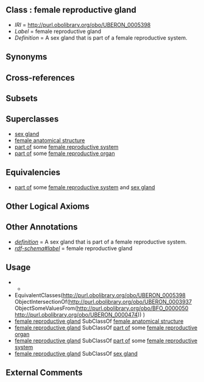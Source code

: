 
## Class : female reproductive gland

 * *IRI* = http://purl.obolibrary.org/obo/UBERON_0005398
 * *Label* = female reproductive gland
 * *Definition* = A sex gland that is part of a female reproductive system.

## Synonyms


## Cross-references


## Subsets


## Superclasses

 * [sex gland](../../UBERON/37/UBERON_0003937.md)
 * [female anatomical structure](../../UBERON/04/UBERON_0014404.md)
 * [part of](../../BFO/50/BFO_0000050.md) some [female reproductive system](../../UBERON/74/UBERON_0000474.md)
 * [part of](../../BFO/50/BFO_0000050.md) some [female reproductive organ](../../UBERON/34/UBERON_0003134.md)

## Equivalencies

 * [part of](../../BFO/50/BFO_0000050.md) some [female reproductive system](../../UBERON/74/UBERON_0000474.md) and [sex gland](../../UBERON/37/UBERON_0003937.md)

## Other Logical Axioms


## Other Annotations

 * *[definition](../../IAO/15/IAO_0000115.md)* = A sex gland that is part of a female reproductive system.
 * *[rdf-schema#label](../../el/rdf-schema#label.md)* = female reproductive gland

## Usage

 * -
 * EquivalentClasses(<http://purl.obolibrary.org/obo/UBERON_0005398> ObjectIntersectionOf(<http://purl.obolibrary.org/obo/UBERON_0003937> ObjectSomeValuesFrom(<http://purl.obolibrary.org/obo/BFO_0000050> <http://purl.obolibrary.org/obo/UBERON_0000474>)) )
 * [female reproductive gland](../../UBERON/98/UBERON_0005398.md) SubClassOf [female anatomical structure](../../UBERON/04/UBERON_0014404.md)
 * [female reproductive gland](../../UBERON/98/UBERON_0005398.md) SubClassOf [part of](../../BFO/50/BFO_0000050.md) some [female reproductive organ](../../UBERON/34/UBERON_0003134.md)
 * [female reproductive gland](../../UBERON/98/UBERON_0005398.md) SubClassOf [part of](../../BFO/50/BFO_0000050.md) some [female reproductive system](../../UBERON/74/UBERON_0000474.md)
 * [female reproductive gland](../../UBERON/98/UBERON_0005398.md) SubClassOf [sex gland](../../UBERON/37/UBERON_0003937.md)

## External Comments

